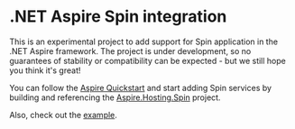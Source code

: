 # .NET Aspire Spin integration

This is an experimental project to add support for Spin application in the .NET Aspire framework. The project is under development, so no guarantees of stability or compatibility can be expected - but we still hope you think it's great!

You can follow the [Aspire Quickstart](https://learn.microsoft.com/en-us/dotnet/aspire/get-started/build-your-first-aspire-app) and start adding Spin services by building and referencing the [Aspire.Hosting.Spin](./Aspire.Hosting.Spin/) project.

Also, check out the [example](./example/).
